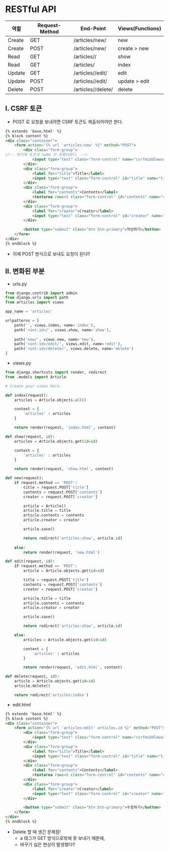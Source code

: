# RESTful API

| 역할   | Request-Method | End-Point              | Views(Functions) |
| ------ | -------------- | ---------------------- | ---------------- |
| Create | GET            | /articles/new/         | new              |
| Create | POST           | /articles/new/         | create > new     |
| Read   | GET            | /articles/<id>/        | show             |
| Read   | GET            | /articles/             | index            |
| Update | GET            | /articles/<id>/edit/   | edit             |
| Update | POST           | /articles/<id>/edit/   | update > edit    |
| Delete | POST           | /articles/<id>/delete/ | delete           |



## I. CSRF 토큰

- POST 로 요청을 보내려면 CSRF 토큰도 제출되어야만 한다.

```html
{% extends 'base.html' %}
{% block content %}
<div class="container">
    <form action="{% url 'articles:new' %}" method="POST">
        <div class="form-group">
<!-- 여기에 토큰과 name 이 등록되었다. -->
            <input type="text" class="form-control" name="csrfmiddlewaretoken" value="{{ csrf_token }}" readonly="true">
        </div>
        <div class="form-group">
            <label for="title">Title</label>
            <input type="text" class="form-control" id="title" name="title" placeholder="제목을 입력하세용">
        </div>
        <div class="form-group">
            <label for="contents">Contents</label>
            <textarea rows=5 class="form-control" id="contents" name="contents" placeholder="내용"></textarea>
        </div>
        <div class="form-group">
            <label for="creator">Creator</label>
            <input type="text" class="form-control" id="creator" name="creator" placeholder="글쓴이">
        </div>

        <button type="submit" class="btn btn-primary">작성하기</button>
    </form>
</div>
{% endblock %}
```

- 이제 POST 방식으로 보내도 요청이 된다!!



## II. 변화된 부분

- urls.py

```python
from django.contrib import admin
from django.urls import path
from articles import views

app_name = 'articles'

urlpatterns = [
    path('', views.index, name='index'),
    path('<int:id>/', views.show, name='show'),
    
    path('new/', views.new, name='new'),
    path('<int:id>/edit/', views.edit, name='edit'),
    path('<int:id>/delete/', views.delete, name='delete')
]
```

- views.py

```python
from django.shortcuts import render, redirect
from .models import Article

# Create your views here.

def index(request):
    articles = Article.objects.all()

    context = {
        'articles' : articles
    }

    return render(request, 'index.html', context)

def show(request, id):
    articles = Article.objects.get(id=id)

    context = {
        'articles' : articles
    }

    return render(request, 'show.html', context)

def new(request):
    if request.method == 'POST':
        title = request.POST['title']
        contents = request.POST['contents']
        creator = request.POST['creator']

        article = Article()
        article.title = title
        article.contents = contents
        article.creator = creator

        article.save()

        return redirect('articles:show', article.id)
    
    else:
        return render(request, 'new.html')

def edit(request, id):
    if request.method == 'POST':
        article = Article.objects.get(id=id)

        title = request.POST['title']
        contents = request.POST['contents']
        creator = request.POST['creator']

        article.title = title
        article.contents = contents
        article.creator = creator

        article.save()

        return redirect('articles:show', article.id)

    else:
        articles = Article.objects.get(id=id)

        context = {
            'articles' : articles
        }

        return render(request, 'edit.html', context)

def delete(request, id):
    article = Article.objects.get(id=id)
    article.delete()

    return redirect('articles:index')
```

- edit.html

```html
{% extends 'base.html' %}
{% block content %}
<div class="container">
    <form action="{% url 'articles:edit' articles.id %}" method="POST">
        <div class="form-group">
            <input type="text" class="form-control" name="csrfmiddlewaretoken" value="{{ csrf_token }}" readonly="true">
        </div>
        <div class="form-group">
            <label for="title">Title</label>
            <input type="text" class="form-control" id="title" name="title" value="{{ articles.title }}" placeholder="제목을 입력하세용">
        </div>
        <div class="form-group">
            <label for="contents">Contents</label>
            <textarea rows=5 class="form-control" id="contents" name="contents" placeholder="내용">{{  articles.contents }}</textarea>
        </div>
        <div class="form-group">
            <label for="creator">Creator</label>
            <input type="text" class="form-control" id="creator" name="creator" value="{{ articles.creator }}" placeholder="글쓴이" readonly="true">
        </div>

        <button type="submit" class="btn btn-primary">수정하기</button>
    </form>
</div>
{% endblock %}
```

- Delete 할 때 생긴 문제점!
  - a 태그가 GET 방식으로밖에 못 보내기 때문에,
  - 바꾸기 싫은 현상이 발생했다!!